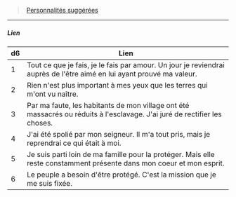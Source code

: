 ﻿> [Personnalités suggérées](hd_background_villageois_personnalites_suggerees.md)

---

##### Lien

|d6|Lien|
|---|---|
|1|Tout ce que je fais, je le fais par amour. Un jour je reviendrai auprès de l'être aimé en lui ayant prouvé ma valeur.|
|2|Rien n'est plus important à mes yeux que les terres qui m'ont vu naître.|
|3|Par ma faute, les habitants de mon village ont été massacrés ou réduits à l'esclavage. J'ai juré de rectifier les choses.|
|4|J'ai été spolié par mon seigneur. Il m'a tout pris, mais je reprendrai ce qui était à moi.|
|5|Je suis parti loin de ma famille pour la protéger. Mais elle reste constamment présente dans mon coeur et mon esprit.|
|6|Le peuple a besoin d'être protégé. C'est la mission que je me suis fixée.|

